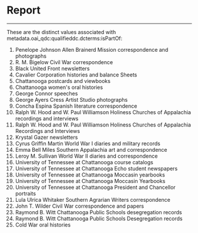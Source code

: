 # Report
---
These are the distinct values associated with metadata.oai_qdc:qualifieddc.dcterms:isPartOf:

1. Penelope Johnson Allen Brainerd Mission correspondence and photographs
2. R. M. Bigelow Civil War correspondence
3. Black United Front newsletters
4. Cavalier Corporation histories and balance Sheets
5. Chattanooga postcards and viewbooks
6. Chattanooga women's oral histories
7. George Connor speeches
8. George Ayers Cress Artist Studio photographs
9. Concha Espina Spanish literature correspondence
10. Ralph W. Hood and W. Paul Williamson Holiness Churches of Appalachia recordings and interviews
11. Ralph W. Hood and W. Paul Williamson Holiness Churches of Appalachia Recordings and Interviews
12. Krystal Gazer newsletters
13. Cyrus Griffin Martin World War I diaries and military records
14. Emma Bell Miles Southern Appalachia art and correspondence
15. Leroy M. Sullivan World War II diaries and correspondence
16. University of Tennessee at Chattanooga course catalogs
17. University of Tennessee at Chattanooga Echo student newspapers
18. University of Tennessee at Chattanooga Moccasin yearbooks
19. University of Tennessee at Chattanooga Moccasin Yearbooks
20. University of Tennessee at Chattanooga President and Chancellor portraits
21. Lula Ulrica Whitaker Southern Agrarian Writers correspondence
22. John T. Wilder Civil War correspondence and papers
23. Raymond B. Witt Chattanooga Public Schools desegregation records
24. Raymond B. Witt Chattanooga Public Schools Desegregation records
25. Cold War oral histories
